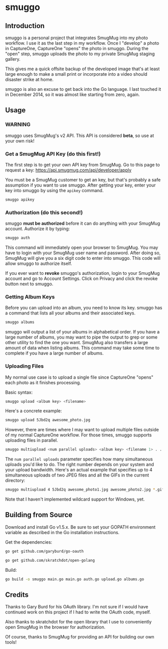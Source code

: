 # smuggo

## Introduction

smuggo is a personal project that integrates SmugMug into my photo workflow.
I use it as the last step in my workflow.  Once I "develop" a photo in
CaptureOne, CaptureOne "opens" the photo in smuggo.  During the "open" step,
smuggo uploads the photo to my private SmugMug staging gallery.

This gives me a quick offsite backup of the developed image that's at least
large enough to make a small print or incorporate into a video should disaster
strike at home.

smuggo is also an excuse to get back into the Go language.  I last touched it
in December 2014, so it was almost like starting from zero, again.

## Usage

### WARNING

smuggo uses SmugMug's v2 API.  This API is considered **beta**, so use at
your own risk!

### Get a SmugMug API Key (do this first!)

The first step is to get your own API key from SmugMug.  Go to this page to
request a key:  https://api.smugmug.com/api/developer/apply

You must be a SmugMug customer to get an key, but that's
probably a safe assumption if you want to use smuggo.  After getting your key,
enter your key into smuggo by using the ````apikey```` command.

````bash
smuggo apikey
````

### Authorization (do this second!)

smuggo **must be authorized** before it can do anything with your SmugMug
account.  Authorize it by typing:

```bash
smuggo auth
```

This command will immediately open your browser to SmugMug.  You may have to
login with your SmugMug user name and password.  After doing so, SmugMug will
give you a six digit code to enter into smuggo.  This code will allow smuggo
to authorize itself.

If you ever want to **revoke** smuggo's authorization, login to your SmugMug
account and go to Account Settings.  Click on Privacy and click the revoke
button next to smuggo.

### Getting Album Keys

Before you can upload into an album, you need to know its key.  smuggo has a
command that lists all your albums and their associated keys.

```bash
smuggo albums
```

smuggo will output a list of your albums in alphabetical order.  If you have a
large number of albums, you may want to pipe the output to grep or some other
utility to find the one you want.  SmugMug also transfers a large amount of
data when listing albums.  This command may take some time to complete if you
have a large number of albums.

### Uploading Files

My normal use case is to upload a single file since CaptureOne "opens" each
photo as it finishes processing.

Basic syntax:

```bash
smuggo upload <album key> <filename>
```

Here's a concrete example:

```bash
smuggo upload 5Jbd2q awesome_photo.jpg
```

However, there are times where I may want to upload multiple files outside of
my normal CaptureOne workflow.  For those times, smuggo supports uploading
files in parallel.

```bash
smuggo multiupload <num parallel uploads> <album key> <filename 1> . . . <filename n>
```

The ```num parallel uploads``` parameter specifies how many simultaneous
uploads you'd like to do.  The right number depends on your system and your
upload bandwidth.  Here's an actual example that specifies up to 4
simultaneous uploads of two JPEG files and all the GIFs in the current
directory:

```bash
smuggo multiupload 4 5Jbd2q awesome_photo1.jpg awesome_photo2.jpg *.gif
```

Note that I haven't implemented wildcard support for Windows, yet.

## Building from Source

Download and install Go v1.5.x.  Be sure to set your GOPATH environment
variable as described in the Go installation instructions.

Get the dependencies:

````bash
go get github.com/garyburd/go-oauth

go get github.com/skratchdot/open-golang
````

Build:

````bash
go build -o smuggo main.go main.go auth.go upload.go albums.go
````

## Credits

Thanks to Gary Burd for his OAuth library.  I'm not sure if I would have
continued work on this project if I had to write the OAuth code, myself.

Also thanks to skratchdot for the open library that I use to conveniently open
SmugMug in the browser for authorization.

Of course, thanks to SmugMug for providing an API for building our own
tools!
